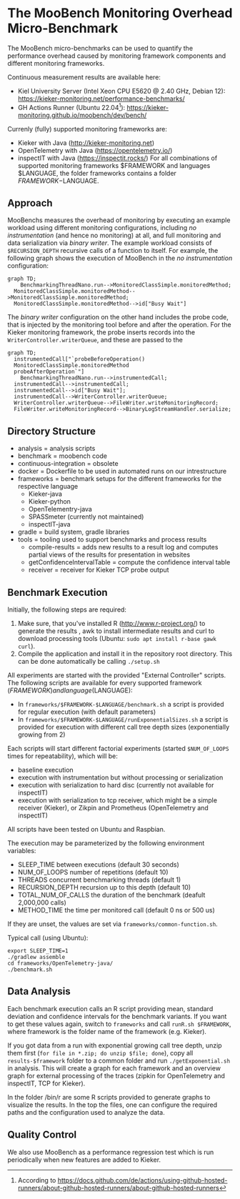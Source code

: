 # The MooBench Monitoring Overhead Micro-Benchmark 

The MooBench micro-benchmarks can be used to quantify the performance overhead caused by monitoring framework components and different monitoring frameworks. 

Continuous measurement results are available here:
* Kiel University Server (Intel Xeon CPU E5620 @ 2.40 GHz, Debian 12): https://kieker-monitoring.net/performance-benchmarks/
* GH Actions Runner (Ubuntu 22.04[^1]): https://kieker-monitoring.github.io/moobench/dev/bench/

[^1]: According to https://docs.github.com/de/actions/using-github-hosted-runners/about-github-hosted-runners/about-github-hosted-runners

Currenly (fully) supported monitoring frameworks are:
* Kieker with Java (http://kieker-monitoring.net)
* OpenTelemetry with Java (https://opentelemetry.io/)
* inspectIT with Java (https://inspectit.rocks/)
For all combinations of supported monitoring frameworks $FRAMEWORK and languages $LANGUAGE, the folder frameworks contains a folder $FRAMEWORK-$LANGUAGE.

## Approach

MooBenchs measures the overhead of monitoring by executing an example workload using different monitoring configurations, including *no instrumentation* (and hence no monitoring) at all, and full monitoring and data serialization via *binary writer*. The example workload consists of `$RECURSION_DEPTH` recursive calls of a function to itself. For example, the following graph shows the execution of MooBench in the *no instrumentation* configuration:

```mermaid
graph TD;
	BenchmarkingThreadNano.run-->MonitoredClassSimple.monitoredMethod;
  MonitoredClassSimple.monitoredMethod-->MonitoredClassSimple.monitoredMethod;
  MonitoredClassSimple.monitoredMethod-->id["Busy Wait"]
```

The *binary writer* configuration on the other hand includes the probe code, that is injected by the monitoring tool before and after the operation. For the Kieker monitoring framework, the probe inserts records into the `WriterController.writerQueue`, and these are passed to the 

```mermaid
graph TD;
  instrumentedCall["`probeBeforeOperation()
  MonitoredClassSimple.monitoredMethod
  probeAfterOperation`"]
	BenchmarkingThreadNano.run-->instrumentedCall;
  instrumentedCall-->instrumentedCall;
  instrumentedCall-->id["Busy Wait"];
  instrumentedCall-->WriterController.writerQueue;
  WriterController.writerQueue-->FileWriter.writeMonitoringRecord;
  FileWriter.writeMonitoringRecord-->BinaryLogStreamHandler.serialize;
```

## Directory Structure

- analysis = analysis scripts
- benchmark = moobench code
- continuous-integration = obsolete
- docker = Dockerfile to be used in automated runs on our intrestructure
- frameworks = benchmark setups for the different frameworks for the respective language
  - Kieker-java
  - Kieker-python
  - OpenTelementry-java
  - SPASSmeter (currently not maintained)
  - inspectIT-java
- gradle = build system, gradle libraries
- tools = tooling used to support benchmarks and process results
  - compile-results = adds new results to a result log and computes partial
    views of the results for presentation in websites
  - getConfidenceIntervalTable = compute the confidence interval table
  - receiver = receiver for Kieker TCP probe output

## Benchmark Execution

Initially, the following steps are required:
1. Make sure, that you've installed R (http://www.r-project.org/) to generate
   the results , awk to install intermediate results and curl to download
   processing tools (Ubuntu: `sudo apt install r-base gawk curl`).
2. Compile the application and install it in the repository root directory.
   This can be done automatically be calling
   `./setup.sh`

All experiments are started with the provided "External Controller" scripts.
The following scripts are available for every supported framework ($FRAMEWORK) and language ($LANGUAGE):
* In `frameworks/$FRAMEWORK-$LANGUAGE/benchmark.sh` a script is provided for regular
  execution (with default parameters)
* In `frameworks/$FRAMEWORK-$LANGUAGE/runExponentialSizes.sh` a script is provided for
  execution with different call tree depth sizes (exponentially growing from 2)

Each scripts will start different factorial experiments (started `$NUM_OF_LOOPS`
times for repeatability), which will be:
- baseline execution
- execution with instrumentation but without processing or serialization
- execution with serialization to hard disc (currently not available for
  inspectIT)
- execution with serialization to tcp receiver, which might be a simple receiver
  (Kieker), or Zikpin and Prometheus (OpenTelemetry and inspectIT)

All scripts have been tested on Ubuntu and Raspbian. 

The execution may be parameterized by the following environment variables:
* SLEEP_TIME           between executions (default 30 seconds)
* NUM_OF_LOOPS         number of repetitions (default 10)
* THREADS              concurrent benchmarking threads (default 1)
* RECURSION_DEPTH      recursion up to this depth (default 10)
* TOTAL_NUM_OF_CALLS   the duration of the benchmark (deafult 2,000,000 calls)
* METHOD_TIME          the time per monitored call (default 0 ns or 500 us)

If they are unset, the values are set via `frameworks/common-function.sh`.

Typical call (using Ubuntu):
```
export SLEEP_TIME=1 
./gradlew assemble 
cd frameworks/OpenTelemetry-java/
./benchmark.sh
```

## Data Analysis

Each benchmark execution calls an R script providing mean, standard deviation
and confidence intervals for the benchmark variants. If you want to get these
values again, switch to `frameworks` and call `runR.sh $FRAMEWORK`, where
framework is the folder name of the framework (e.g. Kieker).

If you got data from a run with exponential growing call tree depth, unzip them
first (`for file in *.zip; do unzip $file; done`), copy all `results-$framework`
folder to a common folder and run `./getExponential.sh` in analysis. This will
create a graph for each framework and an overview graph for external processing
of the traces (zipkin for OpenTelemetry and inspectIT, TCP for Kieker).

In the folder /bin/r are some R scripts provided to generate graphs to visualize
the results. In the top the files, one can configure the required paths and the
configuration used to analyze the data.

## Quality Control

We also use MooBench as a performance regression test which is run periodically
when new features are added to Kieker.

